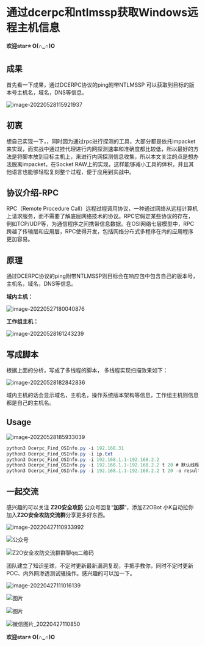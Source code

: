 # 通过dcerpc和ntlmssp获取Windows远程主机信息

**欢迎star:star: O(∩_∩)O**

## 成果

首先看一下成果，通过DCERPC协议的ping附带NTLMSSP 可以获取到目标的版本号主机名，域名，DNS等信息。

![image-20220528115921937](images/image-20220528115921937.png)

## 初衷

想自己实现一下，，同时因为通过rpc进行探测的工具，大部分都是依托impacket来实现，而实战中通过挂代理进行内网探测速率和准确度都比较低，所以最好的方法是将脚本放到目标主机上，来进行内网探测信息收集，所以本文关注的点是想办法脱离impacket，在Socket RAW上的实现，这样能够减小工具的体积，并且其他语言也能够轻松复刻整个过程，便于应用到实战中。  

## 协议介绍-RPC

RPC（Remote Procedure Call）远程过程调用协议，一种通过网络从远程计算机上请求服务，而不需要了解底层网络技术的协议。RPC它假定某些协议的存在，例如TCP/UDP等，为通信程序之间携带信息数据。在OSI网络七层模型中，RPC跨越了传输层和应用层，RPC使得开发，包括网络分布式多程序在内的应用程序更加容易。

## 原理

通过DCERPC协议的ping附带NTLMSSP则目标会在响应包中包含自己的版本号，主机名，域名，DNS等信息。

**域内主机：**

![image-20220527180040876](images/image-20220527180040876.png)

**工作组主机：**

![image-20220528161243239](images/image-20220528161243239.png)





## 写成脚本

根据上面的分析，写成了多线程的脚本， 多线程实现扫描效果如下：

![image-20220528182842836](images/image-20220528182842836.png)

域内主机的话会显示域名，主机名，操作系统版本架构等信息，工作组主机则信息都是自己的主机名。



## Usage

![image-20220528185933039](images/image-20220528185933039.png)

```java
python3 Dcerpc_Find_OSInfo.py -i 192.168.31
python3 Dcerpc_Find_OSInfo.py -i ip.txt
python3 Dcerpc_Find_OSInfo.py -i 192.168.1.1-192.168.2.2
python3 Dcerpc_Find_OSInfo.py -i 192.168.1.1-192.168.2.2 t 20 # 默认线程15，默认将结果输出到log.txt
python3 Dcerpc_Find_OSInfo.py -i 192.168.1.1-192.168.2.2 t 20 -o result.txt
```



## 一起交流

感兴趣的可以关注 **Z2O安全攻防** 公众号回复“**加群**”，添加Z2OBot 小K自动拉你加入**Z2O安全攻防交流群**分享更多好东西。

![image-20220427110933992](images/image-20220427110933992.png)

![公众号](images/公众号.jpg)

![Z2O安全攻防交流群群聊qq二维码](images/Z2O安全攻防交流群群聊qq二维码.png)



团队建立了知识星球，不定时更新最新漏洞复现，手把手教你，同时不定时更新POC、内外网渗透测试骚操作。感兴趣的可以加一下。

![image-20220427111016139](images/image-20220427111016139.png)

![图片](images/640-16432009920046-16444876053855.webp)

![图片](images/640-16432009920047-16444876053866.webp)

![微信图片_20220427110850](images/微信图片_20220427110850.jpg)



**欢迎star:star: O(∩_∩)O**



